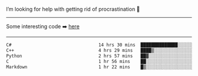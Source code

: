 I’m looking for help with getting rid of procrastination 🤔

-----

Some interesting code :arrow_right: [here](https://github.com/zhen8838/playground)

-----

<!--START_SECTION:waka-->

```txt
C#                                 14 hrs 30 mins  ██████████████░░░░░░░░░░░   55.62 %
C++                                4 hrs 29 mins   ████▒░░░░░░░░░░░░░░░░░░░░   17.18 %
Python                             2 hrs 57 mins   ██▓░░░░░░░░░░░░░░░░░░░░░░   11.31 %
C                                  1 hr 56 mins    ██░░░░░░░░░░░░░░░░░░░░░░░   07.42 %
Markdown                           1 hr 22 mins    █▒░░░░░░░░░░░░░░░░░░░░░░░   05.29 %
```

<!--END_SECTION:waka-->

<!--
**zhen8838/zhen8838** is a ✨ _special_ ✨ repository because its `README.md` (this file) appears on your GitHub profile.

Here are some ideas to get you started:

- 🔭 I’m currently working on ...
- 🌱 I’m currently learning ...
- 👯 I’m looking to collaborate on ...
 ...
- 💬 Ask me about ...
- 📫 How to reach me: ...
- 😄 Pronouns: ...
- ⚡ Fun fact: ...
-->
